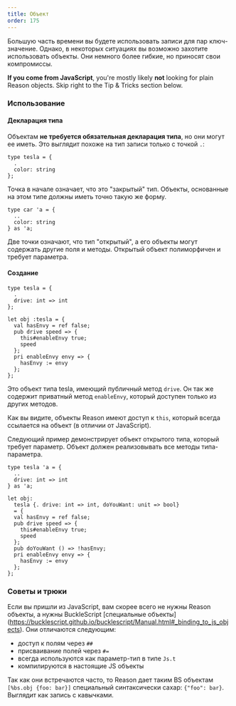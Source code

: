 ```yaml
---
title: Объект
order: 175
---
```


Большую часть времени вы будете использовать записи для пар ключ-значение. Однако, в некоторых
ситуациях вы возможно захотите использовать объекты. Они немного более гибкие, но приносят
свои компромиссы.

**If you come from JavaScript**, you're mostly likely **not** looking for plain Reason objects. Skip right to the Tip & Tricks section below.

### Использование

#### Декларация типа

Объектам **не требуется обязательная декларация типа**, но они могут ее иметь. Это выглядит
похоже на тип записи только с точкой `.`:

```reason
type tesla = {
  .
  color: string
};
```

Точка в начале означает, что это "закрытый" тип. Объекты, основанные на этом типе должны иметь
точно такую же форму.

```reason
type car 'a = {
  ..
  color: string
} as 'a;
```

Две точки означают, что тип "открытый", а его объекты могут содержать другие поля и методы.
Открытый объект полиморфичен и требует параметра.

#### Создание

```reason
type tesla = {
  .
  drive: int => int
};

let obj :tesla = {
  val hasEnvy = ref false;
  pub drive speed => {
    this#enableEnvy true;
    speed
  };
  pri enableEnvy envy => {
    hasEnvy := envy
  };
};
```

Это объект типа tesla, имеющий публичный метод `drive`. Он так же содержит приватный метод
`enableEnvy`, который доступен только из других методов.

Как вы видите, объекты Reason имеют доступ к `this`, который всегда ссылается на объект
(в отличии от JavaScript).

Следующий пример демонстрирует объект открытого типа, который требует параметр. Объект должен
реализовывать все методы типа-параметра.

```reason
type tesla 'a = {
  ..
  drive: int => int
} as 'a;

let obj:
  tesla {. drive: int => int, doYouWant: unit => bool}
  = {
  val hasEnvy = ref false;
  pub drive speed => {
    this#enableEnvy true;
    speed
  };
  pub doYouWant () => !hasEnvy;
  pri enableEnvy envy => {
    hasEnvy := envy
  };
};
```

### Советы и трюки

Если вы пришли из JavaScript, вам скорее всего не нужны Reason объекты, а нужны BuckleScript [специальные объекты] (https://bucklescript.github.io/bucklescript/Manual.html#_binding_to_js_objects). Они отличаются следующим:

- доступ к полям через `##`
- присваивание полей через `#=`
- всегда используются как параметр-тип в типе `Js.t`
- компилируются в настоящие JS объекты

Так как они встречаются часто, то Reason дает таким BS объектам `[%bs.obj {foo: bar}]` специальный
синтаксически сахар: `{"foo": bar}`. Выглядит как запись с кавычками.
